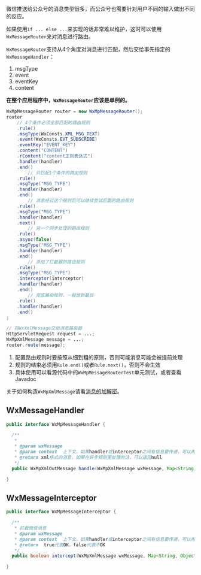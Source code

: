 微信推送给公众号的消息类型很多，而公众号也需要针对用户不同的输入做出不同的反应。

如果使用``if ... else ...``来实现的话非常难以维护，这时可以使用``WxMessageRouter``来对消息进行路由。

``WxMessageRouter``支持从4个角度对消息进行匹配，然后交给事先指定的``WxMessageHandler``：

1. msgType
1. event
1. eventKey
1. content

**在整个应用程序中，``WxMessageRouter``应该是单例的。**

```java
WxMpMessageRouter router = new WxMpMessageRouter();
router
    // 4个条件必须全部匹配的路由规则
    .rule()
    .msgType(WxConsts.XML_MSG_TEXT)
    .event(WxConsts.EVT_SUBSCRIBE)
    .eventKey("EVENT_KEY")
    .content("CONTENT")
    .rContent("content正则表达式")
    .handler(handler)
    .end()
        // 只匹配1个条件的路由规则
    .rule()
    .msgType("MSG_TYPE")
    .handler(handler)
    .end()
        // 消息经过这个规则后可以继续尝试后面的路由规则
    .rule()
    .msgType("MSG_TYPE")
    .handler(handler)
    .next()
        // 另一个同步处理的路由规则
    .rule()
    .async(false)
    .msgType("MSG_TYPE")
    .handler(handler)
    .end()
        // 添加了拦截器的路由规则
    .rule()
    .msgType("MSG_TYPE")
    .interceptor(interceptor)
    .handler(handler)
    .end()
        // 兜底路由规则，一般放到最后
    .rule()
    .handler(handler)
    .end()
;

// 将WxXmlMessage交给消息路由器
HttpServletRequest request = ...;
WxMpXmlMessage message = ...;
router.route(message);
```

1. 配置路由规则时要按照从细到粗的原则，否则可能消息可能会被提前处理
2. 规则的结束必须用``Rule.end()``或者``Rule.next()``，否则不会生效
3. 具体使用可以看源代码中的``WxMpMessageRouterTest``单元测试，或者查看Javadoc

关于如何构造``WxMpXmlMessage``请看[消息的加解密](https://github.com/chanjarster/weixin-java-tools/wiki/MP_消息的加解密)。


## WxMessageHandler

```java
public interface WxMpMessageHandler {

  /**
   *
   * @param wxMessage
   * @param context  上下文，如果handler或interceptor之间有信息要传递，可以用这个
   * @return xml格式的消息，如果在异步规则里处理的话，可以返回null
   */
  public WxMpXmlOutMessage handle(WxMpXmlMessage wxMessage, Map<String, Object> context);

}
```

## WxMessageInterceptor

```java
public interface WxMpMessageInterceptor {

  /**
   * 拦截微信消息
   * @param wxMessage
   * @param context  上下文，如果handler或interceptor之间有信息要传递，可以用这个
   * @return  true代表OK，false代表不OK
   */
  public boolean intercept(WxMpXmlMessage wxMessage, Map<String, Object> context);

}
```
